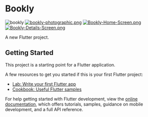 # Bookly
![bookly](https://i.postimg.cc/C5KN6rwS/BOOKLY.png)
[![bookly-photographic.png](https://i.postimg.cc/8PJ1Q701/bookly-photographic.png)](https://postimg.cc/LnSdj8S7)
[![Bookly-Home-Screen.png](https://i.postimg.cc/rmBdY0JC/Bookly-Home-Screen.png)](https://postimg.cc/62h58QFy)
[![Bookly-Details-Screen.png](https://i.postimg.cc/yNSspfrt/Bookly-Details-Screen.png)](https://postimg.cc/GBrWHjRx)

A new Flutter project.

## Getting Started

This project is a starting point for a Flutter application.

A few resources to get you started if this is your first Flutter project:

- [Lab: Write your first Flutter app](https://docs.flutter.dev/get-started/codelab)
- [Cookbook: Useful Flutter samples](https://docs.flutter.dev/cookbook)

For help getting started with Flutter development, view the
[online documentation](https://docs.flutter.dev/), which offers tutorials,
samples, guidance on mobile development, and a full API reference.
